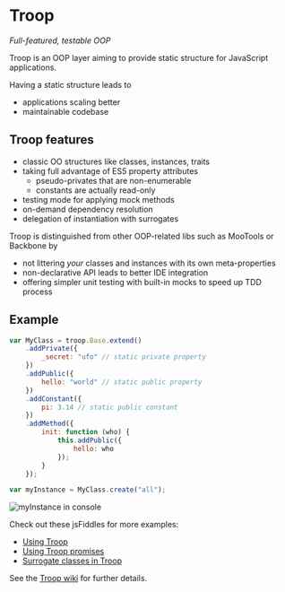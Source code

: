 Troop
=====

*Full-featured, testable OOP*

Troop is an OOP layer aiming to provide static structure for JavaScript applications.

Having a static structure leads to

- applications scaling better
- maintainable codebase

Troop features
--------------

- classic OO structures like classes, instances, traits
- taking full advantage of ES5 property attributes
    - pseudo-privates that are non-enumerable
    - constants are actually read-only
- testing mode for applying mock methods
- on-demand dependency resolution
- delegation of instantiation with surrogates

Troop is distinguished from other OOP-related libs such as MooTools or Backbone by

- not littering *your* classes and instances with its own meta-properties
- non-declarative API leads to better IDE integration
- offering simpler unit testing with built-in mocks to speed up TDD process

Example
-------

```javascript
var MyClass = troop.Base.extend()
    .addPrivate({
        _secret: "ufo" // static private property
    })
    .addPublic({
        hello: "world" // static public property
    })
    .addConstant({
        pi: 3.14 // static public constant
    })
    .addMethod({
        init: function (who) {
            this.addPublic({
                hello: who
            });
        }
    });

var myInstance = MyClass.create("all");
```

![myInstance in console](https://dl.dropbox.com/u/9258903/myInstance-0.3.0.png)

Check out these jsFiddles for more examples:

- [Using Troop](http://jsfiddle.net/danstocker/n5jze/)
- [Using Troop promises](http://jsfiddle.net/danstocker/YR374/)
- [Surrogate classes in Troop](http://jsfiddle.net/danstocker/ZsZGy/)

See the [Troop wiki](https://github.com/production-minds/troop/wiki) for further details.

